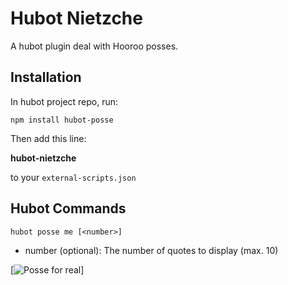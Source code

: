 # Hubot Nietzche

A hubot plugin deal with Hooroo posses.

## Installation

In hubot project repo, run:

```
npm install hubot-posse
```

Then add this line:

**hubot-nietzche**

to your `external-scripts.json`

## Hubot Commands
```
hubot posse me [<number>]
```

- number (optional): The number of quotes to display (max. 10)

[![Posse for real](http://i.imgur.com/C6h3ZB0.jpg)]

